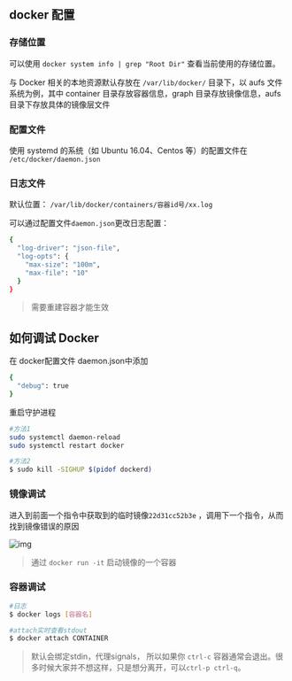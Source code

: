 ## docker 配置

### 存储位置

可以使用 `docker system info | grep "Root Dir"` 查看当前使用的存储位置。

与 Docker 相关的本地资源默认存放在 `/var/lib/docker/` 目录下，以 aufs 文件系统为例，其中 container 目录存放容器信息，graph 目录存放镜像信息，aufs 目录下存放具体的镜像层文件



### 配置文件

使用 systemd 的系统（如 Ubuntu 16.04、Centos 等）的配置文件在 `/etc/docker/daemon.json`



### 日志文件

默认位置： `/var/lib/docker/containers/容器id号/xx.log` 

可以通过配置文件`daemon.json`更改日志配置：

```bash
{
  "log-driver": "json-file",
  "log-opts": {
    "max-size": "100m",
    "max-file": "10"
  }
}
```

> 需要重建容器才能生效



## 如何调试 Docker

在 docker配置文件 daemon.json中添加

```bash
{
  "debug": true
}
```

重启守护进程

```bash
#方法1
sudo systemctl daemon-reload
sudo systemctl restart docker

#方法2
$ sudo kill -SIGHUP $(pidof dockerd)
```



### 镜像调试

进入到前面一个指令中获取到的临时镜像`22d31cc52b3e` ，调用下一个指令，从而找到镜像错误的原因

![img](https://img-note.langyastudio.com/20201216130310.jpeg?x-oss-process=style/watermark)

> 通过 `docker run -it`   启动镜像的一个容器



### 容器调试

```bash
#日志
$ docker logs [容器名]

#attach实时查看stdout
$ docker attach CONTAINER 
```

> 默认会绑定stdin，代理signals， 所以如果你 `ctrl-c` 容器通常会退出。很多时候大家并不想这样，只是想分离开，可以`ctrl-p ctrl-q`。